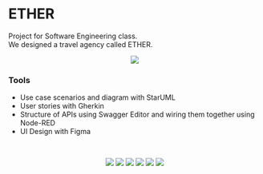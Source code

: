 # ETHER
Project for Software Engineering class.
<br>
We designed a travel agency called ETHER. 

<p align="center">
  <img src="./image/1.jpg">
</p>

### Tools
 * Use case scenarios and diagram with StarUML
 * User stories with Gherkin 
 * Structure of APIs using Swagger Editor and wiring them together using Node-RED
 * UI Design with Figma 
<br>

<p align="center">
  <img src="./image/7.jpg">
  <dr>
  <img src="./image/2.jpg">
  <img src="./image/3.jpg">
  <img src="./image/4.jpg">
  <img src="./image/5.jpg">
  <img src="./image/6.jpg">
</p>


